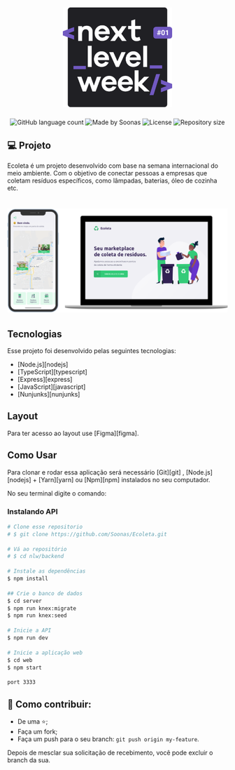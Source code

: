 <h1 align="center">
    <img alt="NextLevelWeek" title="#NextLevelWeek" src=".github/logo.svg" width="250px" />
</h1>

<p align="center">
  <img alt="GitHub language count" src="https://img.shields.io/github/languages/count/Soonas/ecoleta">
  <img alt="Made by Soonas" src="https://img.shields.io/badge/made%20by-Soonas-brightgreen">
  <img alt="License" src="https://img.shields.io/badge/license-MIT-brightgreen">
  <img alt="Repository size" src="https://img.shields.io/github/stars/Soonas/Ecoleta?style=social">
</p>


## 💻 Projeto

Ecoleta é um projeto desenvolvido com base na semana internacional do meio ambiente. Com o objetivo de conectar pessoas a empresas que coletam resíduos específicos, como lâmpadas, baterias, óleo de cozinha etc.
 ## 

<h1 align="center">
    <img alt="ecoleta" title="#ecoleta" src=".github/ecoleta.png" width="720px" />
</h1>


## Tecnologias

Esse projeto foi desenvolvido pelas seguintes tecnologias: 

- [Node.js][nodejs]
- [TypeScript][typescript]
- [Express][express]
- [JavaScript][javascript]
- [Nunjunks][nunjunks]

## Layout

Para ter acesso ao layout use [Figma][figma].

## Como Usar

Para clonar e rodar essa aplicação será necessário [Git][git] , [Node.js][nodejs] + [Yarn][yarn] ou [Npm][npm] instalados no seu computador.

No seu terminal digite o comando:

### Instalando API 


```bash
# Clone esse repositorio
# $ git clone https://github.com/Soonas/Ecoleta.git

# Vá ao repositório
# $ cd nlw/backend

# Instale as dependências
$ npm install

## Crie o banco de dados
$ cd server
$ npm run knex:migrate
$ npm run knex:seed

# Inicie a API
$ npm run dev

# Inicie a aplicação web
$ cd web
$ npm start

port 3333
```

## 🤔 Como contribuir:

- De uma ⭐;
- Faça um fork;
- Faça um push para o seu branch: `git push origin my-feature`.

Depois de mesclar sua solicitação de recebimento, você pode excluir o branch da sua.
  
  
 
